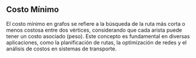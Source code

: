 ## **Costo Mínimo**

El costo mínimo en grafos se refiere a la búsqueda de la ruta más corta o menos costosa entre dos vértices, considerando que cada arista puede tener un costo asociado (peso). Este concepto es fundamental en diversas aplicaciones, como la planificación de rutas, la optimización de redes y el análisis de costos en sistemas de transporte.

